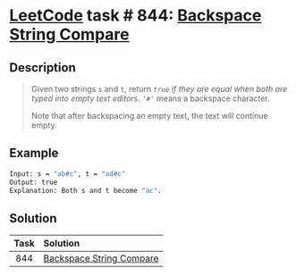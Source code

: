 # [LeetCode][leetcode] task # 844: [Backspace String Compare][task]

Description
-----------

> Given two strings `s` and `t`, return _`true` if they are equal when both are typed into empty text editors_.
> `'#'` means a backspace character.
> 
> Note that after backspacing an empty text, the text will continue empty.

Example
-------

```sh
Input: s = "ab#c", t = "ad#c"
Output: true
Explanation: Both s and t become "ac".
```

Solution
--------

| Task | Solution                             |
|:----:|:-------------------------------------|
| 844  | [Backspace String Compare][solution] |


[leetcode]: <http://leetcode.com/>
[task]: <https://leetcode.com/problems/backspace-string-compare/>
[solution]: <https://github.com/wellaxis/praxis-leetcode/blob/main/src/main/java/com/witalis/praxis/leetcode/task/h9/p844/option/Practice.java>
